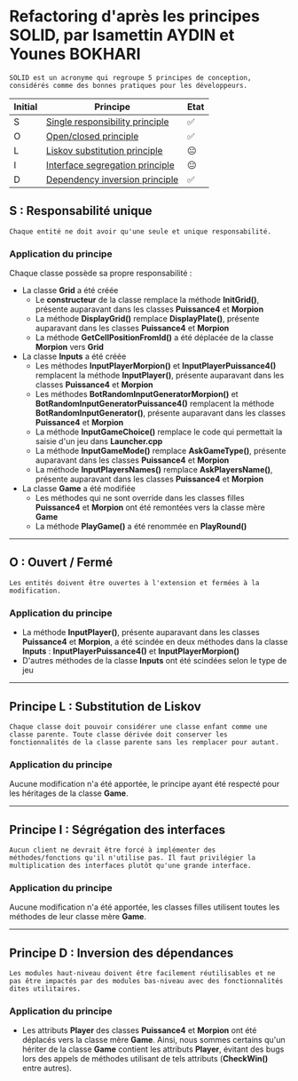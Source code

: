 # Refactoring d'après les principes SOLID, par Isamettin AYDIN et Younes BOKHARI

```
SOLID est un acronyme qui regroupe 5 principes de conception, considérés comme des bonnes pratiques pour les développeurs.
```
| Initial  | Principe | Etat |
| --------- | -------- | --------- |
| S | [Single responsibility principle](#s) | ✅ |
| O | [Open/closed principle](#o)          | ✅ |
| L | [Liskov substitution principle](#l)   | 😐 |
| I | [Interface segregation principle](#i) | 😐 |
| D | [Dependency inversion principle](#d)  | ✅ |

## <a name="s">S : Responsabilité unique</a>

```
Chaque entité ne doit avoir qu'une seule et unique responsabilité.
```
### Application du principe
Chaque classe possède sa propre responsabilité : 
- La classe **Grid** a été créée
    - Le **constructeur** de la classe remplace la méthode **InitGrid()**, présente auparavant dans les classes **Puissance4** et **Morpion**
    - La méthode **DisplayGrid()** remplace **DisplayPlate()**, présente auparavant dans les classes **Puissance4** et **Morpion**
    - La méthode **GetCellPositionFromId()** a été déplacée de la classe **Morpion** vers **Grid**
- La classe **Inputs** a été créée
    - Les méthodes **InputPlayerMorpion()** et **InputPlayerPuissance4()** remplacent la méthode **InputPlayer()**, présente auparavant dans les classes **Puissance4** et **Morpion**
    - Les méthodes **BotRandomInputGeneratorMorpion()** et **BotRandomInputGeneratorPuissance4()** remplacent la méthode **BotRandomInputGenerator()**, présente auparavant dans les classes **Puissance4** et **Morpion**
    - La méthode **InputGameChoice()** remplace le code qui permettait la saisie d'un jeu dans **Launcher.cpp**
    - La méthode **InputGameMode()** remplace **AskGameType()**, présente auparavant dans les classes **Puissance4** et **Morpion**
    - La méthode **InputPlayersNames()** remplace **AskPlayersName()**, présente auparavant dans les classes **Puissance4** et **Morpion**
- La classe **Game** a été modifiée
    - Les méthodes qui ne sont override dans les classes filles **Puissance4** et **Morpion** ont été remontées vers la classe mère **Game**
    - La méthode **PlayGame()** a été renommée en **PlayRound()**
___

## <a name="o">O : Ouvert / Fermé</a>

```
Les entités doivent être ouvertes à l'extension et fermées à la modification.
```
### Application du principe
- La méthode **InputPlayer()**, présente auparavant dans les classes **Puissance4** et **Morpion**, a été scindée en deux méthodes dans la classe **Inputs** : **InputPlayerPuissance4()** et **InputPlayerMorpion()**
- D'autres méthodes de la classe **Inputs** ont été scindées selon le type de jeu
___

## <a name="l">Principe L : Substitution de Liskov</a>

```
Chaque classe doit pouvoir considérer une classe enfant comme une classe parente. Toute classe dérivée doit conserver les fonctionnalités de la classe parente sans les remplacer pour autant.
```
### Application du principe
Aucune modification n'a été apportée, le principe ayant été respecté pour les héritages de la classe **Game**.

___

## <a name="i">Principe I : Ségrégation des interfaces</a>

```
Aucun client ne devrait être forcé à implémenter des méthodes/fonctions qu'il n'utilise pas. Il faut privilégier la multiplication des interfaces plutôt qu'une grande interface.
```
### Application du principe
Aucune modification n'a été apportée, les classes filles utilisent toutes les méthodes de leur classe mère **Game**.

___

## <a name="d">Principe D : Inversion des dépendances</a>

```
Les modules haut-niveau doivent être facilement réutilisables et ne pas être impactés par des modules bas-niveau avec des fonctionnalités dites utilitaires.
```
### Application du principe
- Les attributs **Player** des classes **Puissance4** et **Morpion** ont été déplacés vers la classe mère **Game**. Ainsi, nous sommes certains qu'un hériter de la classe **Game** contient les attributs **Player**, évitant des bugs lors des appels de méthodes utilisant de tels attributs (**CheckWin()** entre autres).